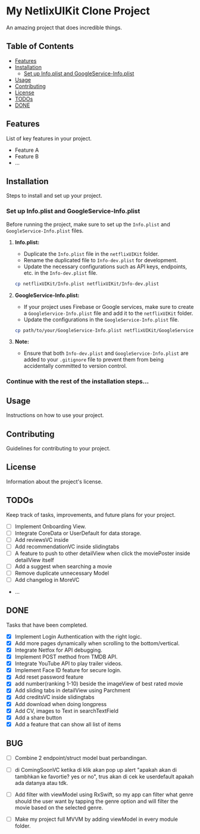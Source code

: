 # My NetlixUIKit Clone Project

An amazing project that does incredible things.

## Table of Contents
- [Features](#features)
- [Installation](#installation)
  - [Set up Info.plist and GoogleService-Info.plist](#set-up-infoplist-and-googleservice-infoplist)
- [Usage](#usage)
- [Contributing](#contributing)
- [License](#license)
- [TODOs](#todos)
- [DONE](#done)

## Features

List of key features in your project.

- Feature A
- Feature B
- ...

## Installation

Steps to install and set up your project.

### Set up Info.plist and GoogleService-Info.plist

Before running the project, make sure to set up the `Info.plist` and `GoogleService-Info.plist` files.

1. **Info.plist:**
   - Duplicate the `Info.plist` file in the `netflixUIKit` folder.
   - Rename the duplicated file to `Info-dev.plist` for development.
   - Update the necessary configurations such as API keys, endpoints, etc. in the `Info-dev.plist` file.

   ```bash
   cp netflixUIKit/Info.plist netflixUIKit/Info-dev.plist
   ```

2. **GoogleService-Info.plist:**
   - If your project uses Firebase or Google services, make sure to create a `GoogleService-Info.plist` file and add it to the `netflixUIKit` folder.
   - Update the configurations in the `GoogleService-Info.plist` file.

   ```bash
   cp path/to/your/GoogleService-Info.plist netflixUIKit/GoogleService-Info.plist
   ```

3. **Note:**
   - Ensure that both `Info-dev.plist` and `GoogleService-Info.plist` are added to your `.gitignore` file to prevent them from being accidentally committed to version control.

### Continue with the rest of the installation steps...

## Usage

Instructions on how to use your project.

## Contributing

Guidelines for contributing to your project.

## License

Information about the project's license.

## TODOs

Keep track of tasks, improvements, and future plans for your project.

- [ ] Implement Onboarding View.
- [ ] Integrate CoreData or UserDefault for data storage.
- [ ] Add reviewsVC inside
- [ ] Add recommendationVC inside slidingtabs
- [ ] A feature to push to other detailView when click the moviePoster inside detailView itself
- [ ] Add a suggest when searching a movie 
- [ ] Remove duplicate unnecessary Model
- [ ] Add changelog in MoreVC

- ...

## DONE

Tasks that have been completed.

- [x] Implement Login Authentication with the right logic.
- [x] Add more pages dynamically when scrolling to the bottom/vertical.
- [x] Integrate Netfox for API debugging.
- [x] Implement POST method from TMDB API.
- [x] Integrate YouTube API to play trailer videos.
- [x] Implement Face ID feature for secure login.
- [x] Add reset password feature
- [x] add number(ranking 1-10) beside the imageView of best rated movie 
- [x] Add sliding tabs in detailView using Parchment
- [x] Add creditsVC inside slidingtabs
- [x] Add download when doing longpress
- [x] Add CV, images to Text in searchTextField
- [x] Add a share button
- [x] Add a feature that can show all list of items

## BUG

- [ ] Combine 2 endpoint/struct model buat perbandingan.
- [ ] di ComingSoonVC ketika di klik akan pop up alert "apakah akan di tambhkan ke favortie? yes or no", trus akan di cek ke userdefault apakah ada datanya atau tdk.
- [ ] Add filter with viewModel using RxSwift, so my app can filter what genre should the user want by tapping the genre option and will filter the movie based on the selected genre.
- [ ] Make my project full MVVM by adding viewModel in every module folder.

